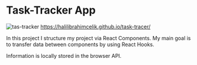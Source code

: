 # Task-Tracker App

![tas-tracker](https://user-images.githubusercontent.com/92088301/177160746-798fce2d-9495-46b6-a6ab-67e99bb63f0e.gif)
https://halilibrahimcelik.github.io/task-tracer/

In this project I structure my project via React Components.
 My main goal is to transfer data between components by using React Hooks.

Information is locally stored in the browser API.
